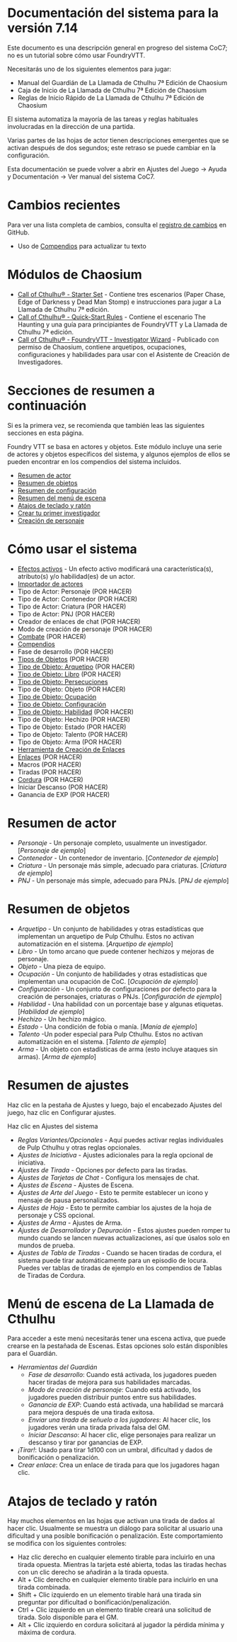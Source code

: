<!--- This file is auto generated from module/manual/es/README.md -->
# Documentación del sistema para la versión 7.14

Este documento es una descripción general en progreso del sistema CoC7; no es un tutorial sobre cómo usar FoundryVTT.

Necesitarás uno de los siguientes elementos para jugar:

- Manual del Guardián de La Llamada de Cthulhu 7ª Edición de Chaosium
- Caja de Inicio de La Llamada de Cthulhu 7ª Edición de Chaosium
- Reglas de Inicio Rápido de La Llamada de Cthulhu 7ª Edición de Chaosium

El sistema automatiza la mayoría de las tareas y reglas habituales involucradas en la dirección de una partida.

Varias partes de las hojas de actor tienen descripciones emergentes que se activan después de dos segundos; este retraso se puede cambiar en la configuración.

Esta documentación se puede volver a abrir en Ajustes del Juego -> Ayuda y Documentación -> Ver manual del sistema CoC7.

# Cambios recientes

Para ver una lista completa de cambios, consulta el [registro de cambios](https://github.com/Miskatonic-Investigative-Society/CoC7-FoundryVTT/blob/develop/.github/CHANGELOG.md) en GitHub.

 - Uso de [Compendios](compendios.md) para actualizar tu texto

# Módulos de Chaosium
- [Call of Cthulhu® - Starter Set](https://foundryvtt.com/packages/cha-coc-fvtt-en-starterset) - Contiene tres escenarios (Paper Chase, Edge of Darkness y Dead Man Stomp) e instrucciones para jugar a La Llamada de Cthulhu 7ª edición.
- [Call of Cthulhu® - Quick-Start Rules](https://foundryvtt.com/packages/cha-coc-fvtt-en-quickstart) - Contiene el escenario The Haunting y una guía para principiantes de FoundryVTT y La Llamada de Cthulhu 7ª edición.
- [Call of Cthulhu® - FoundryVTT - Investigator Wizard](https://foundryvtt.com/packages/call-of-cthulhu-foundryvtt-investigator-wizard) - Publicado con permiso de Chaosium, contiene arquetipos, ocupaciones, configuraciones y habilidades para usar con el Asistente de Creación de Investigadores.

# Secciones de resumen a continuación

Si es la primera vez, se recomienda que también leas las siguientes secciones en esta página.

Foundry VTT se basa en actores y objetos. Este módulo incluye una serie de actores y objetos específicos del sistema, y algunos ejemplos de ellos se pueden encontrar en los compendios del sistema incluidos.

- [Resumen de actor](#resumen-de-actor)
- [Resumen de objetos](#resumen-de-objetos)
- [Resumen de configuración](#resumen-de-configuración)
- [Resumen del menú de escena](#menú-de-escena-de-la-llamada-de-cthulhu)
- [Atajos de teclado y ratón](#atajos-de-teclado-y-ratón)
- [Crear tu primer investigador](primer_investigador.md)
- [Creación de personaje](creacion_de_personaje.md)

# Cómo usar el sistema

- [Efectos activos](efectos.md) - Un efecto activo modificará una característica(s), atributo(s) y/o habilidad(es) de un actor.
- [Importador de actores](importador_de_actores.md)
- Tipo de Actor: Personaje (POR HACER)
- Tipo de Actor: Contenedor (POR HACER)
- Tipo de Actor: Criatura (POR HACER)
- Tipo de Actor: PNJ (POR HACER)
- Creador de enlaces de chat (POR HACER)
- Modo de creación de personaje (POR HACER)
- [Combate](combate.md) (POR HACER)
- [Compendios](compendios.md)
- Fase de desarrollo (POR HACER)
- [Tipos de Objetos](objetos.md) (POR HACER)
- [Tipo de Objeto: Arquetipo](objeto_arquetipo.md) (POR HACER)
- [Tipo de Objeto: Libro](objeto_libro.md) (POR HACER)
- [Tipo de Objeto: Persecuciones](persecuciones.md)
- Tipo de Objeto: Objeto (POR HACER)
- [Tipo de Objeto: Ocupación](objeto_ocupacion.md)
- [Tipo de Objeto: Configuración](objeto_configuracion.md)
- [Tipo de Objeto: Habilidad](objeto_habilidad.md) (POR HACER)
- Tipo de Objeto: Hechizo (POR HACER)
- Tipo de Objeto: Estado (POR HACER)
- Tipo de Objeto: Talento (POR HACER)
- Tipo de Objeto: Arma (POR HACER)
- [Herramienta de Creación de Enlaces](ventana_de_creacion_de_enlaces.md)
- [Enlaces](enlaces.md) (POR HACER)
- Macros (POR HACER)
- Tiradas (POR HACER)
- [Cordura](cordura.md) (POR HACER)
- Iniciar Descanso (POR HACER)
- Ganancia de EXP (POR HACER)

# Resumen de actor

- _Personaje_ - Un personaje completo, usualmente un investigador. [_Personaje de ejemplo_]
- _Contenedor_ - Un contenedor de inventario. [_Contenedor de ejemplo_]
- _Criatura_ - Un personaje más simple, adecuado para criaturas. [_Criatura de ejemplo_]
- _PNJ_ - Un personaje más simple, adecuado para PNJs. [_PNJ de ejemplo_]

# Resumen de objetos

- _Arquetipo_ - Un conjunto de habilidades y otras estadísticas que implementan un arquetipo de Pulp Cthulhu. Estos no activan automatización en el sistema. [_Arquetipo de ejemplo_]
- _Libro_ - Un tomo arcano que puede contener hechizos y mejoras de personaje.
- _Objeto_ - Una pieza de equipo.
- _Ocupación_ - Un conjunto de habilidades y otras estadísticas que implementan una ocupación de CoC. [_Ocupación de ejemplo_]
- _Configuración_ - Un conjunto de configuraciones por defecto para la creación de personajes, criaturas o PNJs. [_Configuración de ejemplo_]
- _Habilidad_ - Una habilidad con un porcentaje base y algunas etiquetas. [_Habilidad de ejemplo_]
- _Hechizo_ - Un hechizo mágico.
- _Estado_ - Una condición de fobia o manía. [_Manía de ejemplo_]
- _Talento_ -Un poder especial para Pulp Cthulhu. Estos no activan automatización en el sistema. [_Talento de ejemplo_]
- _Arma_ - Un objeto con estadísticas de arma (esto incluye ataques sin armas). [_Arma de ejemplo_]

# Resumen de ajustes

Haz clic en la pestaña de Ajustes y luego, bajo el encabezado Ajustes del juego, haz clic en Configurar ajustes.

Haz clic en Ajustes del sistema

- _Reglas Variantes/Opcionales_ - Aquí puedes activar reglas individuales de Pulp Cthulhu y otras reglas opcionales.
- _Ajustes de Iniciativa_ - Ajustes adicionales para la regla opcional de iniciativa.
- _Ajustes de Tirada_ - Opciones por defecto para las tiradas.
- _Ajustes de Tarjetas de Chat_ - Configura los mensajes de chat.
- _Ajustes de Escena_ - Ajustes de Escena.
- _Ajustes de Arte del Juego_ - Esto te permite establecer un icono y mensaje de pausa personalizados.
- _Ajustes de Hoja_ - Esto te permite cambiar los ajustes de la hoja de personaje y CSS opcional.
- _Ajustes de Arma_ - Ajustes de Arma.
- _Ajustes de Desarrollador y Depuración_ - Estos ajustes pueden romper tu mundo cuando se lancen nuevas actualizaciones, así que úsalos solo en mundos de prueba.
- _Ajustes de Tabla de Tiradas_ - Cuando se hacen tiradas de cordura, el sistema puede tirar automáticamente para un episodio de locura. Puedes ver tablas de tiradas de ejemplo en los compendios de Tablas de Tiradas de Cordura.

# Menú de escena de La Llamada de Cthulhu

Para acceder a este menú necesitarás tener una escena activa, que puede crearse en la pestañada de Escenas. Estas opciones solo están disponibles para el Guardián.

- _Herramientas del Guardián_
  - _Fase de desarrollo_: Cuando está activada, los jugadores pueden hacer tiradas de mejora para sus habilidades marcadas.
  - _Modo de creación de personaje_: Cuando está activado, los jugadores pueden distribuir puntos entre sus habilidades.
  - _Ganancia de EXP_: Cuando está activada, una habilidad se marcará para mejora después de una tirada exitosa.
  - _Enviar una tirada de señuelo a los jugadores_: Al hacer clic, los jugadores verán una tirada privada falsa del GM.
  - _Iniciar Descanso_: Al hacer clic, elige personajes para realizar un descanso y tirar por ganancias de EXP.
- _¡Tirar!_: Usado para tirar 1d100 con un umbral, dificultad y dados de bonificación o penalización.
- _Crear enlace_: Crea un enlace de tirada para que los jugadores hagan clic.

# Atajos de teclado y ratón

Hay muchos elementos en las hojas que activan una tirada de dados al hacer clic. Usualmente se muestra un diálogo para solicitar al usuario una dificultad y una posible bonificación o penalización. Este comportamiento se modifica con los siguientes controles:

- Haz clic derecho en cualquier elemento tirable para incluirlo en una tirada opuesta. Mientras la tarjeta esté abierta, todas las tiradas hechas
  con un clic derecho se añadirán a la tirada opuesta.
- Alt + Clic derecho en cualquier elemento tirable para incluirlo en una tirada combinada.
- Shift + Clic izquierdo en un elemento tirable hará una tirada sin preguntar por dificultad o bonificación/penalización.
- Ctrl + Clic izquierdo en un elemento tirable creará una solicitud de tirada. Solo disponible para el GM.
- Alt + Clic izquierdo en cordura solicitará al jugador la pérdida mínima y máxima de cordura.
